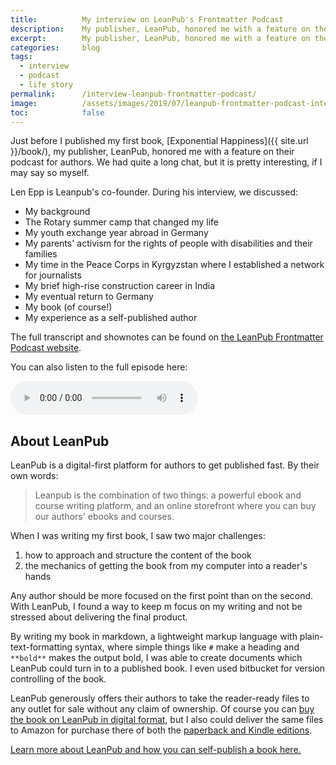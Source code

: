 ```yaml
---
title:			My interview on LeanPub's Frontmatter Podcast
description:	My publisher, LeanPub, honored me with a feature on their podcast for authors. We had quite a long chat, but it is pretty interesting, if I may say so myself.
excerpt:		My publisher, LeanPub, honored me with a feature on their podcast for authors. We had quite a long chat, but it is pretty interesting, if I may say so myself.
categories:		blog
tags:			
  - interview
  - podcast
  - life story
permalink:		/interview-leanpub-frontmatter-podcast/
image:			/assets/images/2019/07/leanpub-frontmatter-podcast-interview-with-judsonlmoore.png
toc:			false
---
```


Just before I published my first book, [Exponential Happiness]({{ site.url }}/book/), my publisher, LeanPub, honored me with a feature on their podcast for authors. We had quite a long chat, but it is pretty interesting, if I may say so myself. 

Len Epp is Leanpub's co-founder. During his interview, we discussed: 

- My background
- The Rotary summer camp that changed my life
- My youth exchange year abroad in Germany
- My parents' activism for the rights of people with disabilities and their families
- My time in the Peace Corps in Kyrgyzstan where I established a network for journalists
- My brief high-rise construction career in India
- My eventual return to Germany
- My book (of course!)
- My experience as a self-published author

The full transcript and shownotes can be found on [the LeanPub Frontmatter Podcast website](https://leanpub.com/podcasts/frontmatter/judson-l-moore-12-07-19). 

You can also listen to the full episode here: 

<audio controls class="w-100">
  <source src="https://s3.amazonaws.com/leanpub_podcasts/FM120-Judson-Moore-2019-06-11.mp3" type="audio/mpeg">
Your browser does not support the audio element.
</audio>

## About LeanPub

LeanPub is a digital-first platform for authors to get published fast. By their own words:

> Leanpub is the combination of two things: a powerful ebook and course writing platform, and an online storefront where you can buy our authors' ebooks and courses.

When I was writing my first book, I saw two major challenges: 
1. how to approach and structure the content of the book
2. the mechanics of getting the book from my computer into a reader's hands

Any author should be more focused on the first point than on the second. With LeanPub, I found a way to keep m focus on my writing and not be stressed about delivering the final product. 

By writing my book in markdown, a lightweight markup language with plain-text-formatting syntax, where simple things like ``#`` make a heading and ``**bold**`` makes the output bold, I was able to create documents which LeanPub could turn in to a published book. I even used bitbucket for version controlling of the book. 

LeanPub generously offers their authors to take the reader-ready files to any outlet for sale without any claim of ownership. Of course you can [buy the book on LeanPub in digital format](https://leanpub.com/exponentialhappiness), but I also could deliver the same files to Amazon for purchase there of both the [paperback and Kindle editions](https://amzn.to/2pDAcA6). 

[Learn more about LeanPub and how you can self-publish a book here.](https://leanpub.com/about)